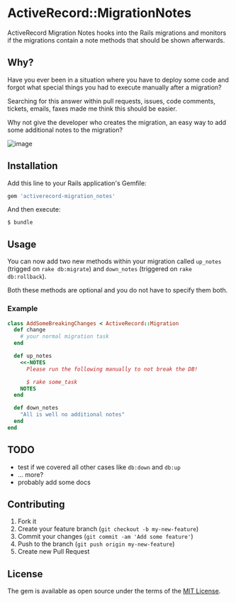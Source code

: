 # ActiveRecord::MigrationNotes

ActiveRecord Migration Notes hooks into the Rails migrations and monitors if the migrations contain a note methods that should be shown afterwards.

## Why?

Have you ever been in a situation where you have to deploy some code and forgot what special things you had to execute manually after a migration?

Searching for this answer within pull requests, issues, code comments, tickets, emails, faxes made me think this should be easier.

Why not give the developer who creates the migration, an easy way to add some additional notes to the migration?

![image](https://i.imgur.com/P2H99Fy.png)

## Installation

Add this line to your Rails application's Gemfile:

```ruby
gem 'activerecord-migration_notes'
```

And then execute:

    $ bundle

## Usage

You can now add two new methods within your migration called `up_notes` (trigged on `rake db:migrate`) and `down_notes` (triggered on `rake db:rollback`).

Both these methods are optional and you do not have to specify them both.

### Example

```ruby
class AddSomeBreakingChanges < ActiveRecord::Migration
  def change
    # your normal migration task
  end

  def up_notes
    <<-NOTES
      Please run the following manually to not break the DB!

      $ rake some_task
    NOTES
  end

  def down_notes
    "All is well no additional notes"
  end
end
```

## TODO

* test if we covered all other cases like `db:down` and `db:up`
* ... more?
* probably add some docs

## Contributing

1. Fork it
2. Create your feature branch (`git checkout -b my-new-feature`)
3. Commit your changes (`git commit -am 'Add some feature'`)
4. Push to the branch (`git push origin my-new-feature`)
5. Create new Pull Request

## License

The gem is available as open source under the terms of the [MIT License](http://opensource.org/licenses/MIT).
